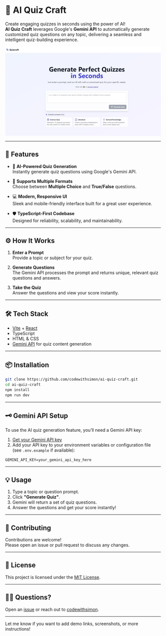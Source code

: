 # 🧠 AI Quiz Craft

Create engaging quizzes in seconds using the power of AI!  
**AI Quiz Craft** leverages Google's **Gemini API** to automatically generate customized quiz questions on any topic, delivering a seamless and intelligent quiz-building experience.

![App Screenshot](./screenshot.jpg) <!-- Replace with your actual screenshot path -->

---

## 🚀 Features

- 🔮 **AI-Powered Quiz Generation**  
  Instantly generate quiz questions using Google's Gemini API.
  
- 🧩 **Supports Multiple Formats**  
  Choose between **Multiple Choice** and **True/False** questions.
  
- 💻 **Modern, Responsive UI**  
  Sleek and mobile-friendly interface built for a great user experience.
  
- 🛡️ **TypeScript-First Codebase**  
  Designed for reliability, scalability, and maintainability.

---

## ⚙️ How It Works

1. **Enter a Prompt**  
   Provide a topic or subject for your quiz.
   
2. **Generate Questions**  
   The Gemini API processes the prompt and returns unique, relevant quiz questions and answers.
   
3. **Take the Quiz**  
   Answer the questions and view your score instantly.

---

## 🛠️ Tech Stack

- [Vite](https://vitejs.dev/) + [React](https://react.dev/)
- TypeScript
- HTML & CSS
- [Gemini API](https://ai.google.dev/) for quiz content generation

---

## 📦 Installation

```bash
git clone https://github.com/codewithsimon/ai-quiz-craft.git
cd ai-quiz-craft
npm install
npm run dev
```

---

## 🗝️ Gemini API Setup

To use the AI quiz generation feature, you’ll need a Gemini API key:

1. [Get your Gemini API key](https://ai.google.dev/)
2. Add your API key to your environment variables or configuration file (see `.env.example` if available):

```env
GEMINI_API_KEY=your_gemini_api_key_here
```

---

## 💡 Usage

1. Type a topic or question prompt.
2. Click **"Generate Quiz"**.
3. Gemini will return a set of quiz questions.
4. Answer the questions and get your score instantly!

---

## 🤝 Contributing

Contributions are welcome!  
Please open an issue or pull request to discuss any changes.

---

## 📄 License

This project is licensed under the [MIT License](LICENSE).

---

## 🙋‍♂️ Questions?

Open an [issue](https://github.com/codewithsimon/ai-quiz-craft/issues) or reach out to [codewithsimon](https://github.com/codewithsimon).

---

Let me know if you want to add demo links, screenshots, or more instructions!
